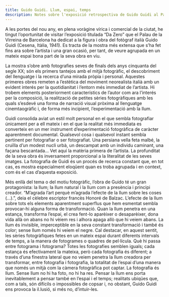 ```yaml
---
title: Guido Guidi. Llum, espai, temps
description: Notes sobre l'exposició retrospectiva de Guido Guidi al Palau de la Virreina de Barcelona
---
```

A les portes del nou any, en plena voràgine vírica i comercial de la ciutat, he tingut l’oportunitat de visitar l’exposició titulada “Da Zero” que el Palau de la Virreina de Barcelona ha dedicat a la figura i obra del fotògraf italià Guido Guidi (Cesena, Itàlia, 1941). Es tracta de la mostra més extensa que s’ha fet fins ara sobre l’artista i una gran ocasió, per tant, de veure agrupada en un mateix espai bona part de la seva obra en viu.

La mostra s’obre amb fotografies seves de finals dels anys cinquanta del segle XX; són els primers tantejos amb el mitjà fotogràfic, el descobriment del llenguatge i la recerca d’una mirada pròpia i personal. Aquestes primeres obres remeten a l’estètica del moviment neorealista italià amb un evident interés per la quotidianitat i l’entorn més immediat de l’artista. Hi trobem elements posteriorment característics de l’autor com ara l’interés per la composició, la realització de petites sèries fotogràfiques amb les quals s’esdevé una forma de narració visual pròxima al llenguatge cinemtaogràfic i, de forma més incipient, l’experimentació amb la llum.

Guidi consolida aviat un estil molt personal en el que sembla fotografiar únicament per a ell mateix i en el que la realitat més immediata es converteix en un mer instrument d’experimentació fotogràfica de caràcter aparentment documental. Qualsevol cosa i qualsevol instant sembla pertinent per fotografiar o ser fotografiat. Una persiana vella feta malbé, la cruïlla d’un modest nucli urbà, un descampat amb un individu caminant, una façana bescantada… Vet aquí la matèria primera de l’artista. La profunditat de la seva obra és inversament proporcional a la literalitat de les seves imatges. La fotografia de Guidi és un procés de recerca constant que, en tot cas, es mostra especialment eloqüent quan es troba agrupada i en context, com és el cas d’aquesta exposició.

Més enllà del tema o del motiu fotogràfic, l’obra de Guido té un gran protagonista: la llum; la llum natural i la llum com a presència i principi creador. “M’agrada l’art perquè m’agrada l’efecte de la llum sobre les coses (…).”, deia el cèlebre escriptor francès Honoré de Balzac. L’efecte de la llum sobre tots els elements aparentment superflus que hem esmentat sembla provocar-hi alguna forma de transformació. Quan la llum penetra en una estança, transforma l’espai, el crea fent-lo aparèixer o desaparèixer, dona vida allà on abans no hi vèiem res i alhora apaga allò que hi veiem abans. La llum és invisible, imperceptible en la seva constant transformació i també és color; sense llum només hi veiem el negre. Cal destacar, en aquest sentit, les sèries fotogràfiques fetes en un mateix espai durant diferents intervals de temps, a la manera de fotogrames o quadres de pel·lícula. Què hi passa entre fotograma i fotograma? Totes les fotografies semblen iguals; cada estança és efectivament la mateixa, però cada fotografia és diferent; a través d’una finestra lateral que no veiem penetra la llum creadora per transformar, entre fotografia i fotografia, la totalitat de l’espai d’una manera que només un mitjà com la càmera fotogràfica pot captar. La fotografia és llum. Sense llum no hi ha foto, no hi ha res. Pensar la llum ens porta inevitablement a pensar també en l’espai i el temps; realitats ubiqües que, com a tals, són difícils o impossibles de copsar i, no obstant, Guido Guidi ens provoca la il.lusió, si més no, d’intuir-les.